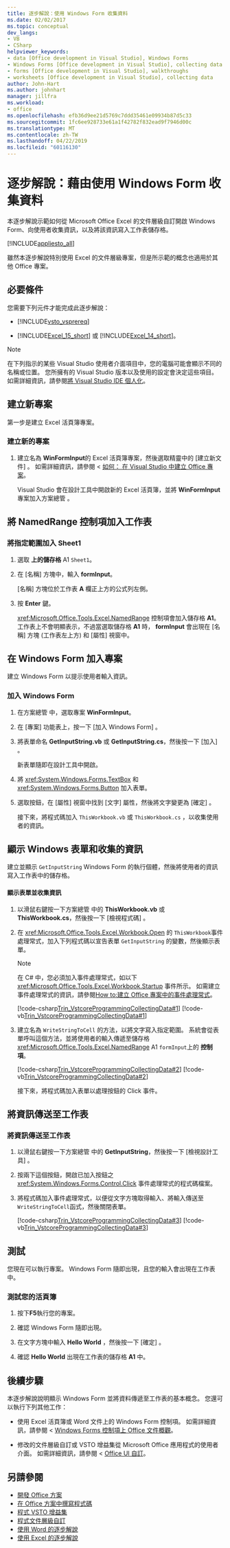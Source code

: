 ```yaml
---
title: 逐步解說：使用 Windows Form 收集資料
ms.date: 02/02/2017
ms.topic: conceptual
dev_langs:
- VB
- CSharp
helpviewer_keywords:
- data [Office development in Visual Studio], Windows Forms
- Windows Forms [Office development in Visual Studio], collecting data
- forms [Office development in Visual Studio], walkthroughs
- worksheets [Office development in Visual Studio], collecting data
author: John-Hart
ms.author: johnhart
manager: jillfra
ms.workload:
- office
ms.openlocfilehash: efb36d9ee21d5769c7ddd35461e09934b87d5c33
ms.sourcegitcommit: 1fc6ee928733e61a1f42782f832ead9f7946d00c
ms.translationtype: MT
ms.contentlocale: zh-TW
ms.lasthandoff: 04/22/2019
ms.locfileid: "60116130"
---
```

# <a name="walkthrough-collect-data-by-using-a-windows-form"></a>逐步解說：藉由使用 Windows Form 收集資料
  本逐步解說示範如何從 Microsoft Office Excel 的文件層級自訂開啟 Windows Form、向使用者收集資訊，以及將該資訊寫入工作表儲存格。

 [!INCLUDE[appliesto_all](../vsto/includes/appliesto-all-md.md)]

 雖然本逐步解說特別使用 Excel 的文件層級專案，但是所示範的概念也適用於其他 Office 專案。

## <a name="prerequisites"></a>必要條件
 您需要下列元件才能完成此逐步解說：

- [!INCLUDE[vsto_vsprereq](../vsto/includes/vsto-vsprereq-md.md)]

- [!INCLUDE[Excel_15_short](../vsto/includes/excel-15-short-md.md)] 或 [!INCLUDE[Excel_14_short](../vsto/includes/excel-14-short-md.md)]。

> [!NOTE]
>  在下列指示的某些 Visual Studio 使用者介面項目中，您的電腦可能會顯示不同的名稱或位置。 您所擁有的 Visual Studio 版本以及使用的設定會決定這些項目。 如需詳細資訊，請參閱[將 Visual Studio IDE 個人化](../ide/personalizing-the-visual-studio-ide.md)。

## <a name="create-a-new-project"></a>建立新專案
 第一步是建立 Excel 活頁簿專案。

### <a name="to-create-a-new-project"></a>建立新的專案

1. 建立名為 **WinFormInput**的 Excel 活頁簿專案，然後選取精靈中的 [建立新文件]  。 如需詳細資訊，請參閱 <<c0> [ 如何： 在 Visual Studio 中建立 Office 專案](../vsto/how-to-create-office-projects-in-visual-studio.md)。

     Visual Studio 會在設計工具中開啟新的 Excel 活頁簿，並將 **WinFormInput** 專案加入方案總管 。

## <a name="add-a-namedrange-control-to-the-worksheet"></a>將 NamedRange 控制項加入工作表

### <a name="to-add-a-named-range-to-sheet1"></a>將指定範圍加入 Sheet1

1. 選取 **上的儲存格** A1 `Sheet1`。

2. 在 [名稱]  方塊中，輸入 **formInput**。

     [名稱]  方塊位於工作表 **A** 欄正上方的公式列左側。

3. 按 **Enter** 鍵。

     <xref:Microsoft.Office.Tools.Excel.NamedRange> 控制項會加入儲存格 **A1**。 工作表上不會明顯表示，不過當選取儲存格 **A1** 時， **formInput** 會出現在 [名稱]  方塊 (工作表左上方) 和 [屬性]  視窗中。

## <a name="add-a-windows-form-to-the-project"></a>在 Windows Form 加入專案
 建立 Windows Form 以提示使用者輸入資訊。

### <a name="to-add-a-windows-form"></a>加入 Windows Form

1. 在方案總管  中，選取專案 **WinFormInput**。

2. 在 [專案]  功能表上，按一下 [加入 Windows Form] 。

3. 將表單命名 **GetInputString.vb** 或 **GetInputString.cs**，然後按一下 [加入] 。

    新表單隨即在設計工具中開啟。

4. 將 <xref:System.Windows.Forms.TextBox> 和 <xref:System.Windows.Forms.Button> 加入表單。

5. 選取按鈕，在 [屬性]  視窗中找到 [文字]  屬性，然後將文字變更為 [確定] 。

   接下來，將程式碼加入 `ThisWorkbook.vb` 或 `ThisWorkbook.cs` ，以收集使用者的資訊。

## <a name="display-the-windows-form-and-collecting-information"></a>顯示 Windows 表單和收集的資訊
 建立並顯示 `GetInputString` Windows Form 的執行個體，然後將使用者的資訊寫入工作表中的儲存格。

#### <a name="to-display-the-form-and-collect-information"></a>顯示表單並收集資訊

1. 以滑鼠右鍵按一下方案總管  中的 **ThisWorkbook.vb** 或 **ThisWorkbook.cs**，然後按一下 [檢視程式碼] 。

2. 在 <xref:Microsoft.Office.Tools.Excel.Workbook.Open> 的 `ThisWorkbook`事件處理常式，加入下列程式碼以宣告表單 `GetInputString` 的變數，然後顯示表單。

   > [!NOTE]
   >  在 C# 中，您必須加入事件處理常式，如以下 <xref:Microsoft.Office.Tools.Excel.Workbook.Startup> 事件所示。 如需建立事件處理常式的資訊，請參閱[How to:建立 Office 專案中的事件處理常式](../vsto/how-to-create-event-handlers-in-office-projects.md)。

    [!code-csharp[Trin_VstcoreProgrammingCollectingData#1](../vsto/codesnippet/CSharp/WinFormInputCS/ThisWorkbook.cs#1)]
    [!code-vb[Trin_VstcoreProgrammingCollectingData#1](../vsto/codesnippet/VisualBasic/WinFormInput/ThisWorkbook.vb#1)]

3. 建立名為 `WriteStringToCell` 的方法，以將文字寫入指定範圍。 系統會從表單呼叫這個方法，並將使用者的輸入傳遞至儲存格 <xref:Microsoft.Office.Tools.Excel.NamedRange> A1 `formInput`上的 **控制項**。

    [!code-csharp[Trin_VstcoreProgrammingCollectingData#2](../vsto/codesnippet/CSharp/WinFormInputCS/ThisWorkbook.cs#2)]
    [!code-vb[Trin_VstcoreProgrammingCollectingData#2](../vsto/codesnippet/VisualBasic/WinFormInput/ThisWorkbook.vb#2)]

   接下來，將程式碼加入表單以處理按鈕的 Click 事件。

## <a name="send-information-to-the-worksheet"></a>將資訊傳送至工作表

### <a name="to-send-information-to-the-worksheet"></a>將資訊傳送至工作表

1. 以滑鼠右鍵按一下方案總管  中的 **GetInputString**，然後按一下 [檢視設計工具] 。

2. 按兩下這個按鈕，開啟已加入按鈕之 <xref:System.Windows.Forms.Control.Click> 事件處理常式的程式碼檔案。

3. 將程式碼加入事件處理常式，以便從文字方塊取得輸入、將輸入傳送至 `WriteStringToCell`函式，然後關閉表單。

     [!code-csharp[Trin_VstcoreProgrammingCollectingData#3](../vsto/codesnippet/CSharp/WinFormInputCS/GetInputString.cs#3)]
     [!code-vb[Trin_VstcoreProgrammingCollectingData#3](../vsto/codesnippet/VisualBasic/WinFormInput/GetInputString.vb#3)]

## <a name="test"></a>測試
 您現在可以執行專案。 Windows Form 隨即出現，且您的輸入會出現在工作表中。

### <a name="to-test-your-workbook"></a>測試您的活頁簿

1. 按下**F5**執行您的專案。

2. 確認 Windows Form 隨即出現。

3. 在文字方塊中輸入 **Hello World** ，然後按一下 [確定] 。

4. 確認 **Hello World** 出現在工作表的儲存格 **A1** 中。

## <a name="next-steps"></a>後續步驟
 本逐步解說說明顯示 Windows Form 並將資料傳遞至工作表的基本概念。 您還可以執行下列其他工作：

- 使用 Excel 活頁簿或 Word 文件上的 Windows Form 控制項。 如需詳細資訊，請參閱 < [Windows Forms 控制項上 Office 文件概觀](../vsto/windows-forms-controls-on-office-documents-overview.md)。

- 修改的文件層級自訂或 VSTO 增益集從 Microsoft Office 應用程式的使用者介面。 如需詳細資訊，請參閱 < [Office UI 自訂](../vsto/office-ui-customization.md)。

## <a name="see-also"></a>另請參閱
- [開發 Office 方案](../vsto/developing-office-solutions.md)
- [在 Office 方案中撰寫程式碼](../vsto/writing-code-in-office-solutions.md)
- [程式 VSTO 增益集](../vsto/programming-vsto-add-ins.md)
- [程式文件層級自訂](../vsto/programming-document-level-customizations.md)
- [使用 Word 的逐步解說](../vsto/walkthroughs-using-word.md)
- [使用 Excel 的逐步解說](../vsto/walkthroughs-using-excel.md)
